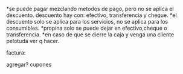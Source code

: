*se puede pagar mezclando metodos de pago, pero no se aplica el descuento.
descuento hay con: efectivo, transferencia y cheque.
*el descuento solo se aplica para los servicios, no se aplica para los consumibles.
*propina solo se puede dejar en efectivo,cheque o transferencia.
*en caso de que se cierre la caja y venga una cliente pelotuda ver q hacer.



factura:



agregar?
cupones
